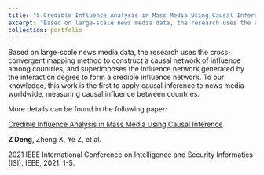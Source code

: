 ```yaml
---
title: "5.Credible Influence Analysis in Mass Media Using Causal Inference."
excerpt: "Based on large-scale news media data, the research uses the cross-convergent mapping method to construct a causal network of influence among countries, and superimposes the influence network generated by the interaction degree to form a credible influence network. <br/><img src='/images/Re_ISI_1.png'>"
collection: portfolio
---
```



Based on large-scale news media data, the research uses the cross-convergent mapping method to construct a causal network of influence among countries, and superimposes the influence network generated by the interaction degree to form a credible influence network. To our knowledge, this work is the first to apply causal inference to news media worldwide, measuring causal influence between countries.


More details can be found in the following paper:

 [Credible Influence Analysis in Mass Media Using Causal Inference](https://ieeexplore.ieee.org/abstract/document/9624679)
 
 **Z Deng**, Zheng X, Ye Z, et al.
 
 2021 IEEE International Conference on Intelligence and Security Informatics (ISI). IEEE, 2021: 1-5.
